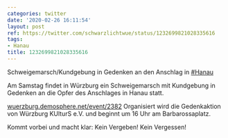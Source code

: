 ```yaml
---
categories: twitter
date: '2020-02-26 16:11:54'
layout: post
ref: https://twitter.com/schwarzlichtwue/status/1232699821028335616
tags:
- Hanau
title: 1232699821028335616
---
```

Schweigemarsch/Kundgebung in Gedenken an den Anschlag in [#Hanau](/t/hanau) 

Am Samstag findet in Würzburg ein Schweigemarsch mit Kundgebung in Gedenken an die Opfer des Anschlages in Hanau statt.



[wuerzburg.demosphere.net/event/2382](https://wuerzburg.demosphere.net/event/2382) 
Organisiert wird die Gedenkaktion von Würzburg KUlturS e.V. und beginnt um 16 Uhr am Barbarossaplatz.



Kommt vorbei und macht klar: Kein Vergeben! Kein Vergessen! 